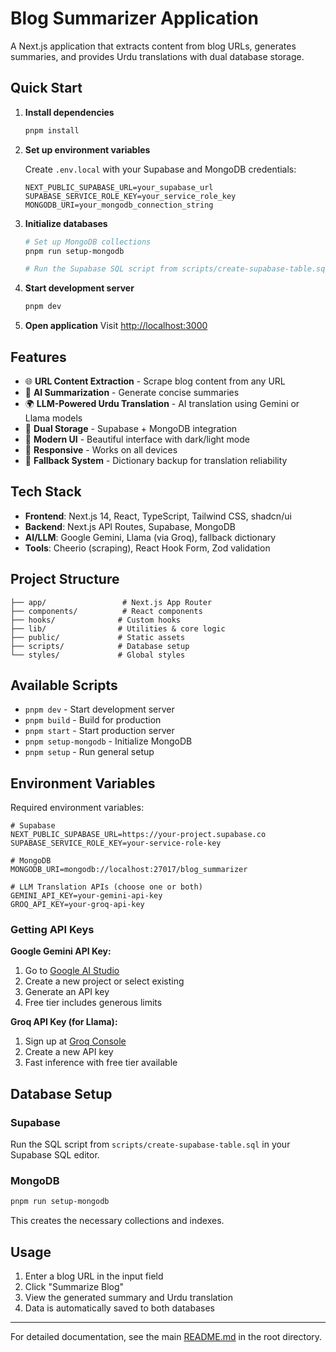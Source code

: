 # Blog Summarizer Application

A Next.js application that extracts content from blog URLs, generates summaries, and provides Urdu translations with dual database storage.

## Quick Start

1. **Install dependencies**

   ```bash
   pnpm install
   ```

2. **Set up environment variables**

   Create `.env.local` with your Supabase and MongoDB credentials:

   ```env
   NEXT_PUBLIC_SUPABASE_URL=your_supabase_url
   SUPABASE_SERVICE_ROLE_KEY=your_service_role_key
   MONGODB_URI=your_mongodb_connection_string
   ```

3. **Initialize databases**

   ```bash
   # Set up MongoDB collections
   pnpm run setup-mongodb
   
   # Run the Supabase SQL script from scripts/create-supabase-table.sql
   ```

4. **Start development server**

   ```bash
   pnpm dev
   ```

5. **Open application**
   Visit [http://localhost:3000](http://localhost:3000)

## Features

- 🌐 **URL Content Extraction** - Scrape blog content from any URL
- 📝 **AI Summarization** - Generate concise summaries
- 🌍 **LLM-Powered Urdu Translation** - AI translation using Gemini or Llama models
- 💾 **Dual Storage** - Supabase + MongoDB integration
- 🎨 **Modern UI** - Beautiful interface with dark/light mode
- 📱 **Responsive** - Works on all devices
- 🔄 **Fallback System** - Dictionary backup for translation reliability

## Tech Stack

- **Frontend**: Next.js 14, React, TypeScript, Tailwind CSS, shadcn/ui
- **Backend**: Next.js API Routes, Supabase, MongoDB
- **AI/LLM**: Google Gemini, Llama (via Groq), fallback dictionary
- **Tools**: Cheerio (scraping), React Hook Form, Zod validation

## Project Structure

```text
├── app/                 # Next.js App Router
├── components/          # React components
├── hooks/              # Custom hooks
├── lib/                # Utilities & core logic
├── public/             # Static assets
├── scripts/            # Database setup
└── styles/             # Global styles
```

## Available Scripts

- `pnpm dev` - Start development server
- `pnpm build` - Build for production
- `pnpm start` - Start production server
- `pnpm setup-mongodb` - Initialize MongoDB
- `pnpm setup` - Run general setup

## Environment Variables

Required environment variables:

```env
# Supabase
NEXT_PUBLIC_SUPABASE_URL=https://your-project.supabase.co
SUPABASE_SERVICE_ROLE_KEY=your-service-role-key

# MongoDB
MONGODB_URI=mongodb://localhost:27017/blog_summarizer

# LLM Translation APIs (choose one or both)
GEMINI_API_KEY=your-gemini-api-key
GROQ_API_KEY=your-groq-api-key
```

### Getting API Keys

**Google Gemini API Key:**

1. Go to [Google AI Studio](https://aistudio.google.com/)
2. Create a new project or select existing
3. Generate an API key
4. Free tier includes generous limits

**Groq API Key (for Llama):**

1. Sign up at [Groq Console](https://console.groq.com/)
2. Create a new API key
3. Fast inference with free tier available

## Database Setup

### Supabase

Run the SQL script from `scripts/create-supabase-table.sql` in your Supabase SQL editor.

### MongoDB

```bash
pnpm run setup-mongodb
```

This creates the necessary collections and indexes.

## Usage

1. Enter a blog URL in the input field
2. Click "Summarize Blog"
3. View the generated summary and Urdu translation
4. Data is automatically saved to both databases

---

For detailed documentation, see the main [README.md](../README.md) in the root directory.
